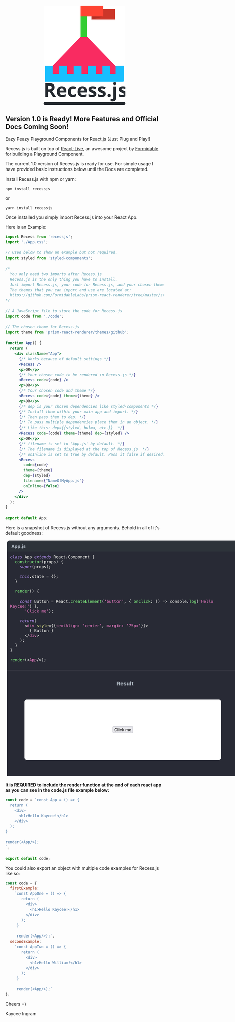 <p align="center">
  <img src="https://raw.githubusercontent.com/KayceeIngram/assets-holder/main/recess.svg" alt="Recess.js Logo"/>
</p>

## Version 1.0 is Ready! More Features and Official Docs Coming Soon!

Eazy Peazy Playground Components for React.js (Just Plug and Play!)

Recess.js is built on top of [React-Live](https://github.com/FormidableLabs/react-live), an awesome project by [Formidable](https://formidable.com) for building a Playground Component.

The current 1.0 version of Recess.js is ready for use. For simple usage I have provided basic instructions below until the Docs are completed.

Install Recess.js with npm or yarn:

```console
npm install recessjs
```
or
```console
yarn install recessjs
```
Once installed you simply import Recess.js into your React App.

Here is an Example:

```jsx
import Recess from 'recessjs';
import './App.css';

// Used below to show an example but not required.
import styled from 'styled-components';

/*
  You only need two imports after Recess.js
  Recess.js is the only thing you have to install.
  Just import Recess.js, your code for Recess.js, and your chosen theme.
  The themes that you can import and use are located at:
  https://github.com/FormidableLabs/prism-react-renderer/tree/master/src/themes
*/

// A JavaScript file to store the code for Recess.js
import code from './code';

// The chosen theme for Recess.js
import theme from 'prism-react-renderer/themes/github';

function App() {
  return (
    <div className="App">
      {/* Works because of default settings */}
      <Recess />
      <p>OR</p>
      {/* Your chosen code to be rendered in Recess.js */}
      <Recess code={code} />
      <p>OR</p>
      {/* Your chosen code and theme */}
      <Recess code={code} theme={theme} />
      <p>OR</p>
      {/* dep is your chosen dependencies like styled-components */}
      {/* Install them within your main app and import. */}
      {/* Then pass them to dep. */}
      {/* To pass multiple dependencies place them in an object. */}
      {/* Like this: dep={{styled, bulma, etc.}}  */}
      <Recess code={code} theme={theme} dep={styled} />
      <p>OR</p>
      {/* filename is set to 'App.js' by default. */}
      {/* The filename is displayed at the top of Recess.js  */}
      {/* onInline is set to true by default. Pass it false if desired. */}
      <Recess
        code={code}
        theme={theme}
        dep={styled}
        filename={"NameOfMyApp.js"}
        onInline={false}
      />
    </div>
  );
}

export default App;
```

Here is a snapshot of Recess.js without any arguments.
Behold in all of it's default goodness:

<p align="center">
  <img style="max-width: 750px" height="75%" src="https://raw.githubusercontent.com/KayceeIngram/assets-holder/main/recess_default.png" alt="Recess.js Default Example"/>
</p>

**It is REQUIRED to include the render function at the end of each react app as you can see in the code.js file example below:**

```jsx
const code = `const App = () => {
  return (
    <div>
      <h1>Hello Kaycee!</h1>
    </div>
  );
}

render(<App/>);
`;

export default code;
```

You could also export an object with multiple code examples for Recess.js like so:

```jsx
const code = {
  firstExample:
    `const AppOne = () => {
       return (
         <div>
           <h1>Hello Kaycee!</h1>
         </div>
       );
     }

     render(<App/>);`,
  secondExample:
    `const AppTwo = () => {
       return (
         <div>
           <h1>Hello William!</h1>
         </div>
       );
     }

     render(<App/>);`
};
```

Cheers =)

Kaycee Ingram